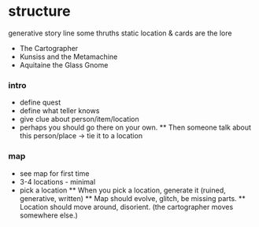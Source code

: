 # structure
generative story line
some thruths
static location & cards are the lore
- The Cartographer
- Kunsiss and the Metamachine
- Aquitaine the Glass Gnome


### intro
* define quest
* define what teller knows
* give clue about person/item/location
* perhaps you should go there on your own.
** Then someone talk about this person/place -> tie it to a location

### map
* see map for first time
* 3-4 locations - minimal
* pick a location
** When you pick a location, generate it (ruined, generative, written)
** Map should evolve, glitch, be missing parts.
** Location should move around, disorient. (the cartographer moves somewhere else.)
